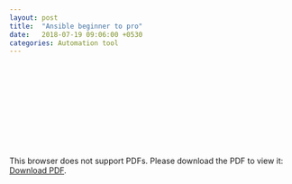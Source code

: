 ```yaml
---
layout: post
title:  "Ansible beginner to pro"
date:   2018-07-19 09:06:00 +0530
categories: Automation tool
---
```



<object data="/static/Ansible From Beginner to Pro.pdf" type="application/pdf" width="1000px" height="1000px">
    <embed src="/static/Ansible From Beginner to Pro.pdf">
        <p>This browser does not support PDFs. Please download the PDF to view it: <a href="/static/Ansible From Beginner to Pro.pdf">Download PDF</a>.</p>
    </embed>
</object>
